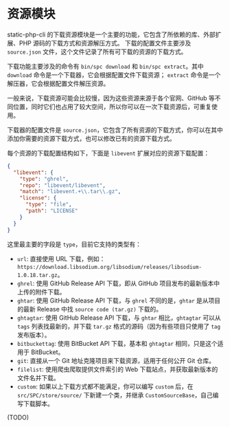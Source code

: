 # 资源模块

static-php-cli 的下载资源模块是一个主要的功能，它包含了所依赖的库、外部扩展、PHP 源码的下载方式和资源解压方式。
下载的配置文件主要涉及 `source.json` 文件，这个文件记录了所有可下载的资源的下载方式。

下载功能主要涉及的命令有 `bin/spc download` 和 `bin/spc extract`。其中 `download` 命令是一个下载器，它会根据配置文件下载资源；
`extract` 命令是一个解压器，它会根据配置文件解压资源。

一般来说，下载资源可能会比较慢，因为这些资源来源于各个官网、GitHub 等不同位置，同时它们也占用了较大空间，所以你可以在一次下载资源后，可重复使用。

下载器的配置文件是 `source.json`，它包含了所有资源的下载方式，你可以在其中添加你需要的资源下载方式，也可以修改已有的资源下载方式。

每个资源的下载配置结构如下，下面是 `libevent` 扩展对应的资源下载配置：

```json
{
  "libevent": {
    "type": "ghrel",
    "repo": "libevent/libevent",
    "match": "libevent.+\\.tar\\.gz",
    "license": {
      "type": "file",
      "path": "LICENSE"
    }
  }
}
```

这里最主要的字段是 `type`，目前它支持的类型有：

- `url`: 直接使用 URL 下载，例如：`https://download.libsodium.org/libsodium/releases/libsodium-1.0.18.tar.gz`。
- `ghrel`: 使用 GitHub Release API 下载，即从 GitHub 项目发布的最新版本中上传的附件下载。
- `ghtar`: 使用 GitHub Release API 下载，与 `ghrel` 不同的是，`ghtar` 是从项目的最新 Release 中找 `source code (tar.gz)` 下载的。
- `ghtagtar`: 使用 GitHub Release API 下载，与 `ghtar` 相比，`ghtagtar` 可以从 `tags` 列表找最新的，并下载 `tar.gz` 格式的源码（因为有些项目只使用了 `tag` 发布版本）。
- `bitbuckettag`: 使用 BitBucket API 下载，基本和 `ghtagtar` 相同，只是这个适用于 BitBucket。
- `git`: 直接从一个 Git 地址克隆项目来下载资源，适用于任何公开 Git 仓库。
- `filelist`: 使用爬虫爬取提供文件索引的 Web 下载站点，并获取最新版本的文件名并下载。
- `custom`: 如果以上下载方式都不能满足，你可以编写 `custom` 后，在 `src/SPC/store/source/` 下新建一个类，并继承 `CustomSourceBase`，自己编写下载脚本。

(TODO)
